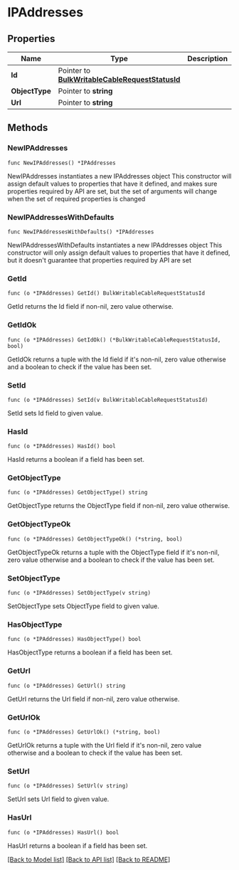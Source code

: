 # IPAddresses

## Properties

Name | Type | Description | Notes
------------ | ------------- | ------------- | -------------
**Id** | Pointer to [**BulkWritableCableRequestStatusId**](BulkWritableCableRequestStatusId.md) |  | [optional] 
**ObjectType** | Pointer to **string** |  | [optional] 
**Url** | Pointer to **string** |  | [optional] 

## Methods

### NewIPAddresses

`func NewIPAddresses() *IPAddresses`

NewIPAddresses instantiates a new IPAddresses object
This constructor will assign default values to properties that have it defined,
and makes sure properties required by API are set, but the set of arguments
will change when the set of required properties is changed

### NewIPAddressesWithDefaults

`func NewIPAddressesWithDefaults() *IPAddresses`

NewIPAddressesWithDefaults instantiates a new IPAddresses object
This constructor will only assign default values to properties that have it defined,
but it doesn't guarantee that properties required by API are set

### GetId

`func (o *IPAddresses) GetId() BulkWritableCableRequestStatusId`

GetId returns the Id field if non-nil, zero value otherwise.

### GetIdOk

`func (o *IPAddresses) GetIdOk() (*BulkWritableCableRequestStatusId, bool)`

GetIdOk returns a tuple with the Id field if it's non-nil, zero value otherwise
and a boolean to check if the value has been set.

### SetId

`func (o *IPAddresses) SetId(v BulkWritableCableRequestStatusId)`

SetId sets Id field to given value.

### HasId

`func (o *IPAddresses) HasId() bool`

HasId returns a boolean if a field has been set.

### GetObjectType

`func (o *IPAddresses) GetObjectType() string`

GetObjectType returns the ObjectType field if non-nil, zero value otherwise.

### GetObjectTypeOk

`func (o *IPAddresses) GetObjectTypeOk() (*string, bool)`

GetObjectTypeOk returns a tuple with the ObjectType field if it's non-nil, zero value otherwise
and a boolean to check if the value has been set.

### SetObjectType

`func (o *IPAddresses) SetObjectType(v string)`

SetObjectType sets ObjectType field to given value.

### HasObjectType

`func (o *IPAddresses) HasObjectType() bool`

HasObjectType returns a boolean if a field has been set.

### GetUrl

`func (o *IPAddresses) GetUrl() string`

GetUrl returns the Url field if non-nil, zero value otherwise.

### GetUrlOk

`func (o *IPAddresses) GetUrlOk() (*string, bool)`

GetUrlOk returns a tuple with the Url field if it's non-nil, zero value otherwise
and a boolean to check if the value has been set.

### SetUrl

`func (o *IPAddresses) SetUrl(v string)`

SetUrl sets Url field to given value.

### HasUrl

`func (o *IPAddresses) HasUrl() bool`

HasUrl returns a boolean if a field has been set.


[[Back to Model list]](../README.md#documentation-for-models) [[Back to API list]](../README.md#documentation-for-api-endpoints) [[Back to README]](../README.md)


